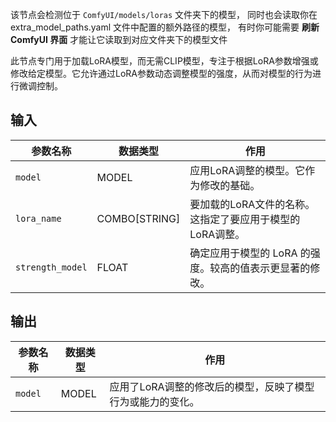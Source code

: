 该节点会检测位于 `ComfyUI/models/loras` 文件夹下的模型，
同时也会读取你在 extra_model_paths.yaml 文件中配置的额外路径的模型，
有时你可能需要 **刷新 ComfyUI 界面** 才能让它读取到对应文件夹下的模型文件

此节点专门用于加载LoRA模型，而无需CLIP模型，专注于根据LoRA参数增强或修改给定模型。它允许通过LoRA参数动态调整模型的强度，从而对模型的行为进行微调控制。

## 输入

| 参数名称 | 数据类型 | 作用 |
| --- | --- | --- |
| `model` | MODEL | 应用LoRA调整的模型。它作为修改的基础。 |
| `lora_name` | COMBO[STRING] | 要加载的LoRA文件的名称。这指定了要应用于模型的LoRA调整。 |
| `strength_model` | FLOAT | 确定应用于模型的 LoRA 的强度。较高的值表示更显著的修改。 |

## 输出

| 参数名称 | 数据类型 | 作用 |
| --- | --- | --- |
| `model` | MODEL | 应用了LoRA调整的修改后的模型，反映了模型行为或能力的变化。 |
